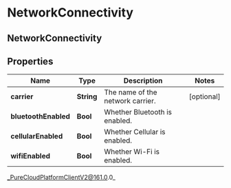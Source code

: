 # NetworkConnectivity

## NetworkConnectivity

## Properties

|Name | Type | Description | Notes|
|------------ | ------------- | ------------- | -------------|
| **carrier** | **String** | The name of the network carrier. | [optional] |
| **bluetoothEnabled** | **Bool** | Whether Bluetooth is enabled. | |
| **cellularEnabled** | **Bool** | Whether Cellular is enabled. | |
| **wifiEnabled** | **Bool** | Whether Wi-Fi is enabled. | |



_PureCloudPlatformClientV2@161.0.0_
